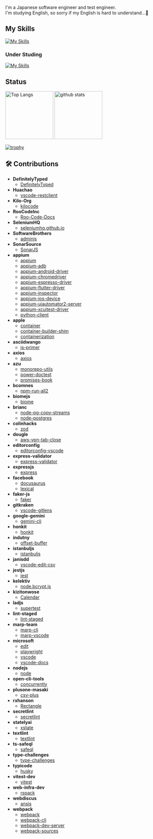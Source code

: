 I'm a Japanese software engineer and test engineer.  
I'm studying English, so sorry if my English is hard to understand...🙇

## My Skills
[![My Skills](https://skillicons.dev/icons?i=androidstudio,arduino,babel,bash,c,css,dynamodb,eclipse,emacs,express,figma,firebase,git,github,gitlab,html,idea,java,js,jenkins,jest,md,matlab,mysql,nodejs,npm,openshift,postgres,postman,powershell,py,raspberrypi,react,redhat,redux,regex,styledcomponents,selenium,ts,vercel,vim,vscode,webpack)](https://skillicons.dev)

### Under Studing
[![My Skills](https://skillicons.dev/icons?i=aws,azure,flutter,gcp,gradle,kotlin,spring,swift)](https://skillicons.dev)

## Status
<p align="left"> 
  <img alt="Top Langs" height="150px" src="https://github-readme-stats.vercel.app/api/top-langs/?username=noritaka1166&layout=compact&count_private=true&show_icons=true&theme=onedark" />
  <img alt="github stats" height="150px" src="https://github-readme-stats.vercel.app/api?username=noritaka1166&count_private=true&show_icons=true&show_icons=true&theme=onedark" />
</p>

[![trophy](https://github-profile-trophy.vercel.app/?username=noritaka1166&theme=onedark&column=7)](https://github.com/ryo-ma/github-profile-trophy)

<!---
noritaka1166/noritaka1166 is a ✨ special ✨ repository because its `README.md` (this file) appears on your GitHub profile.
You can click the Preview link to take a look at your changes.
--->

## 🛠 Contributions

<!-- CONTRIBUTIONS:START -->
- **DefinitelyTyped**
  - [DefinitelyTyped](https://github.com/DefinitelyTyped/DefinitelyTyped)
- **Huachao**
  - [vscode-restclient](https://github.com/Huachao/vscode-restclient)
- **Kilo-Org**
  - [kilocode](https://github.com/Kilo-Org/kilocode)
- **RooCodeInc**
  - [Roo-Code-Docs](https://github.com/RooCodeInc/Roo-Code-Docs)
- **SeleniumHQ**
  - [seleniumhq.github.io](https://github.com/SeleniumHQ/seleniumhq.github.io)
- **SoftwareBrothers**
  - [adminjs](https://github.com/SoftwareBrothers/adminjs)
- **SonarSource**
  - [SonarJS](https://github.com/SonarSource/SonarJS)
- **appium**
  - [appium](https://github.com/appium/appium)
  - [appium-adb](https://github.com/appium/appium-adb)
  - [appium-android-driver](https://github.com/appium/appium-android-driver)
  - [appium-chromedriver](https://github.com/appium/appium-chromedriver)
  - [appium-espresso-driver](https://github.com/appium/appium-espresso-driver)
  - [appium-flutter-driver](https://github.com/appium/appium-flutter-driver)
  - [appium-inspector](https://github.com/appium/appium-inspector)
  - [appium-ios-device](https://github.com/appium/appium-ios-device)
  - [appium-uiautomator2-server](https://github.com/appium/appium-uiautomator2-server)
  - [appium-xcuitest-driver](https://github.com/appium/appium-xcuitest-driver)
  - [python-client](https://github.com/appium/python-client)
- **apple**
  - [container](https://github.com/apple/container)
  - [container-builder-shim](https://github.com/apple/container-builder-shim)
  - [containerization](https://github.com/apple/containerization)
- **asciidwango**
  - [js-primer](https://github.com/asciidwango/js-primer)
- **axios**
  - [axios](https://github.com/axios/axios)
- **azu**
  - [monorepo-utils](https://github.com/azu/monorepo-utils)
  - [power-doctest](https://github.com/azu/power-doctest)
  - [promises-book](https://github.com/azu/promises-book)
- **bcomnes**
  - [npm-run-all2](https://github.com/bcomnes/npm-run-all2)
- **biomejs**
  - [biome](https://github.com/biomejs/biome)
- **brianc**
  - [node-pg-copy-streams](https://github.com/brianc/node-pg-copy-streams)
  - [node-postgres](https://github.com/brianc/node-postgres)
- **colinhacks**
  - [zod](https://github.com/colinhacks/zod)
- **dougle**
  - [aws-vpn-tab-close](https://github.com/dougle/aws-vpn-tab-close)
- **editorconfig**
  - [editorconfig-vscode](https://github.com/editorconfig/editorconfig-vscode)
- **express-validator**
  - [express-validator](https://github.com/express-validator/express-validator)
- **expressjs**
  - [express](https://github.com/expressjs/express)
- **facebook**
  - [docusaurus](https://github.com/facebook/docusaurus)
  - [lexical](https://github.com/facebook/lexical)
- **faker-js**
  - [faker](https://github.com/faker-js/faker)
- **gitkraken**
  - [vscode-gitlens](https://github.com/gitkraken/vscode-gitlens)
- **google-gemini**
  - [gemini-cli](https://github.com/google-gemini/gemini-cli)
- **honkit**
  - [honkit](https://github.com/honkit/honkit)
- **indutny**
  - [offset-buffer](https://github.com/indutny/offset-buffer)
- **istanbuljs**
  - [istanbuljs](https://github.com/istanbuljs/istanbuljs)
- **janisdd**
  - [vscode-edit-csv](https://github.com/janisdd/vscode-edit-csv)
- **jestjs**
  - [jest](https://github.com/jestjs/jest)
- **kelektiv**
  - [node.bcrypt.js](https://github.com/kelektiv/node.bcrypt.js)
- **kizitonwose**
  - [Calendar](https://github.com/kizitonwose/Calendar)
- **ladjs**
  - [supertest](https://github.com/ladjs/supertest)
- **lint-staged**
  - [lint-staged](https://github.com/lint-staged/lint-staged)
- **marp-team**
  - [marp-cli](https://github.com/marp-team/marp-cli)
  - [marp-vscode](https://github.com/marp-team/marp-vscode)
- **microsoft**
  - [edit](https://github.com/microsoft/edit)
  - [playwright](https://github.com/microsoft/playwright)
  - [vscode](https://github.com/microsoft/vscode)
  - [vscode-docs](https://github.com/microsoft/vscode-docs)
- **nodejs**
  - [node](https://github.com/nodejs/node)
- **open-cli-tools**
  - [concurrently](https://github.com/open-cli-tools/concurrently)
- **plusone-masaki**
  - [csv-plus](https://github.com/plusone-masaki/csv-plus)
- **rxhanson**
  - [Rectangle](https://github.com/rxhanson/Rectangle)
- **secretlint**
  - [secretlint](https://github.com/secretlint/secretlint)
- **statelyai**
  - [xstate](https://github.com/statelyai/xstate)
- **textlint**
  - [textlint](https://github.com/textlint/textlint)
- **ts-safeql**
  - [safeql](https://github.com/ts-safeql/safeql)
- **type-challenges**
  - [type-challenges](https://github.com/type-challenges/type-challenges)
- **typicode**
  - [husky](https://github.com/typicode/husky)
- **vitest-dev**
  - [vitest](https://github.com/vitest-dev/vitest)
- **web-infra-dev**
  - [rspack](https://github.com/web-infra-dev/rspack)
- **webdiscus**
  - [ansis](https://github.com/webdiscus/ansis)
- **webpack**
  - [webpack](https://github.com/webpack/webpack)
  - [webpack-cli](https://github.com/webpack/webpack-cli)
  - [webpack-dev-server](https://github.com/webpack/webpack-dev-server)
  - [webpack-sources](https://github.com/webpack/webpack-sources)
<!-- CONTRIBUTIONS:END -->
